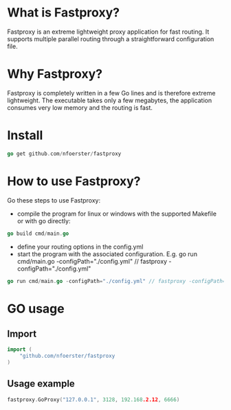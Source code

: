 # What is Fastproxy?

Fastproxy is an extreme lightweight proxy application for fast routing. 
It supports multiple parallel routing through a straightforward configuration file.

# Why Fastproxy?

Fastproxy is completely written in a few Go lines and is therefore extreme lightweight. 
The executable takes only a few megabytes, the application consumes very low memory and the routing is fast.

# Install

```go
go get github.com/nfoerster/fastproxy
```

# How to use Fastproxy?

Go these steps to use Fastproxy:
* compile the program for linux or windows with the supported Makefile or with go directly: 
```go
go build cmd/main.go
```
* define your routing options in the config.yml
* start the program with the associated configuration. E.g. go run cmd/main.go -configPath="./config.yml" // fastproxy -configPath="./config.yml"
```go
go run cmd/main.go -configPath="./config.yml" // fastproxy -configPath="./config.yml"
```

# GO usage

## Import 
```go
import (
    "github.com/nfoerster/fastproxy
)
```
## Usage example 
```go
fastproxy.GoProxy("127.0.0.1", 3128, 192.168.2.12, 6666)
```

